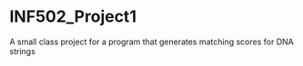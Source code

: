 # INF502_Project1
A small class project for a program that generates matching scores for DNA strings
